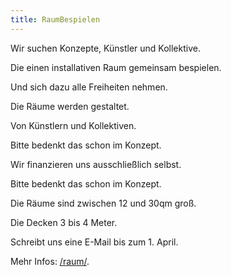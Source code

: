 ```yaml
---
title: RaumBespielen
---
```

Wir suchen Konzepte, Künstler und Kollektive.

Die einen installativen Raum gemeinsam bespielen.

Und sich dazu alle Freiheiten nehmen.

Die Räume werden gestaltet.

Von Künstlern und Kollektiven.

Bitte bedenkt das schon im Konzept.

Wir finanzieren uns ausschließlich selbst.

Bitte bedenkt das schon im Konzept.

Die Räume sind zwischen 12 und 30qm groß.

Die Decken 3 bis 4 Meter.

Schreibt uns eine E-Mail bis zum 1. April.

Mehr Infos: [/raum/](/raum).
